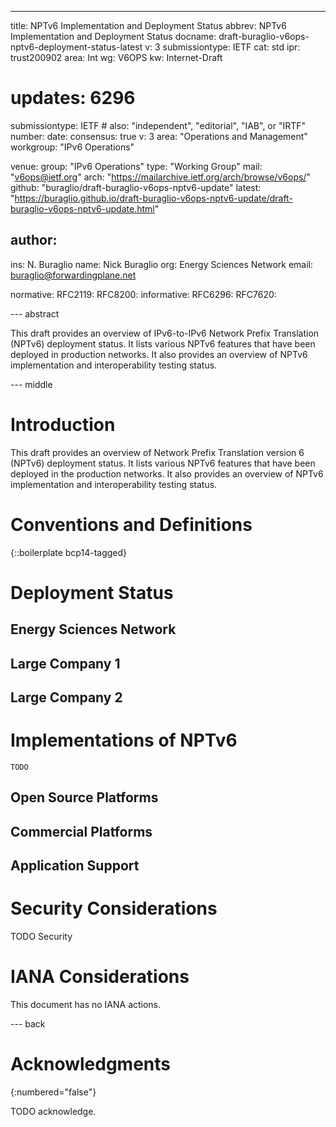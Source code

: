 ---
title: NPTv6 Implementation and Deployment Status
abbrev: NPTv6 Implementation and Deployment Status
docname: draft-buraglio-v6ops-nptv6-deployment-status-latest
v: 3
submissiontype: IETF
cat: std
ipr: trust200902
area: Int
wg: V6OPS
kw: Internet-Draft
# updates: 6296

submissiontype: IETF  # also: "independent", "editorial", "IAB", or "IRTF"
number:
date:
consensus: true
v: 3
area: "Operations and Management"
workgroup: "IPv6 Operations"

venue:
  group: "IPv6 Operations"
  type: "Working Group"
  mail: "v6ops@ietf.org"
  arch: "https://mailarchive.ietf.org/arch/browse/v6ops/"
  github: "buraglio/draft-buraglio-v6ops-nptv6-update"
  latest: "https://buraglio.github.io/draft-buraglio-v6ops-nptv6-update/draft-buraglio-v6ops-nptv6-update.html"

author:
  -
   ins: N. Buraglio
   name: Nick Buraglio
   org: Energy Sciences Network
   email: buraglio@forwardingplane.net


normative:
  RFC2119:
  RFC8200:
informative:
  RFC6296:
  RFC7620:

--- abstract

   This draft provides an overview of IPv6-to-IPv6 Network Prefix Translation (NPTv6)
   deployment status.  It lists various NPTv6 features that have been
   deployed in production networks.  It also provides an overview of
   NPTv6 implementation and interoperability testing status.



--- middle

# Introduction

   This draft provides an overview of Network Prefix Translation version 6 (NPTv6)
   deployment status.  It lists various NPTv6 features that have been
   deployed in the production networks.  It also provides an overview of
   NPTv6 implementation and interoperability testing status.

# Conventions and Definitions

{::boilerplate bcp14-tagged}

# Deployment Status

## Energy Sciences Network

## Large Company 1

## Large Company 2

# Implementations of NPTv6
    TODO

## Open Source Platforms

## Commercial Platforms

## Application Support

# Security Considerations

TODO Security


# IANA Considerations

This document has no IANA actions.


--- back

# Acknowledgments
{:numbered="false"}

TODO acknowledge.
